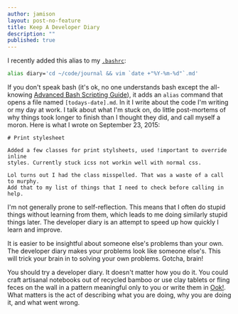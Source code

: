 ```yaml
---
author: jamison
layout: post-no-feature
title: Keep A Developer Diary
description: ""
published: true
---
```


I recently added this alias to my [`.bashrc`](https://github.com/jergason/dotfiles/blob/master/.bashrc):


```bash
alias diary='cd ~/code/journal && vim `date +"%Y-%m-%d"`.md'
```

If you don't speak bash (it's ok, no one understands bash except the
all-knowing [Advanced Bash Scripting
Guide](http://www.tldp.org/LDP/abs/html/)), it adds an `alias` command that
opens a file named `[todays-date].md`. In it I write about the code I'm writing
or my day at work. I talk about what I'm stuck on, do little post-mortems of
why things took longer to finish than I thought they did, and call myself a
moron. Here is what I wrote on September 23, 2015:


```
# Print stylesheet

Added a few classes for print stylsheets, used !important to override inline
styles. Currently stuck icss not workin well with normal css.

Lol turns out I had the class misspelled. That was a waste of a call to murphy.
Add that to my list of things that I need to check before calling in help.
```


I'm not generally prone to self-reflection. This means that I often do stupid
things without learning from them, which leads to me doing similarly stupid
things later. The developer diary is an attempt to speed up how quickly I learn
and improve.

It is easier to be insightful about someone else's problems than your own. The
developer diary makes your problems look like someone else's. This will trick
your brain in to solving your own problems. Gotcha, brain!

You should try a developer diary. It doesn't matter how you do it. You could
craft artisanal notebooks out of recycled bamboo or use clay tablets or fling
feces on the wall in a pattern meaningful only to you or write them in
[Ook!](http://www.dangermouse.net/esoteric/ook.html). What matters is the act
of describing what you are doing, why you are doing it, and what went wrong.
